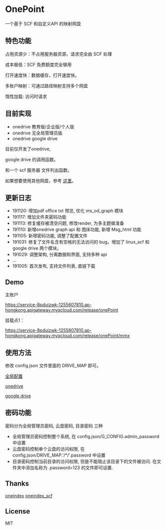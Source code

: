 # OnePoint

一个基于 SCF 和自定义API 的映射网盘

## 特色功能

占用资源少：不占用服务器资源，请求完全由 SCF 处理

成本极低：SCF 免费额度完全够用

打开速度快：数据缓存，打开速度快。

多账户映射：可通过路径映射支持多个网盘

惰性加载: 访问时请求

## 目前实现

- onedrive 教育版/企业版/个人版
- onedrive 无全局管理员版
- onedrive google drive


目前仅开发了onedrive, 

google drive 的调用函数。

和一个 scf 服务器 文件列出函数。

如果想要使用其他网盘，参考 [这里]( https://www.onesrc.cn/p/onepoint-api-documentation.html)。

## 更新日志

- 191120: 增加pdf office txt 预览, 优化 ms_od_graph 模块
- 191117: 增加文件夹密码功能
- 191113: 修复缓存被清空问题, 修改render, 为多主题做准备
- 191110: 新增onedrive graph api 和 图床功能, 新增 Msg_html 功能
- 191105: 新增密码功能, 调整了配置文件
- 191031: 修复了文件名含有空格的无法访问的 bug。增加了 linux_scf 和 google drive 两个模块。
- 191029: 调整架构, 分离数据和界面, 支持多种 api
- ...
- 191005: 首次发布, 支持文件列表, 直链下载


## Demo

主账户

https://service-8pduizwk-1255607810.ap-hongkong.apigateway.myqcloud.com/release/onePoint

挂载点1：

https://service-8pduizwk-1255607810.ap-hongkong.apigateway.myqcloud.com/release/onePoint/mmx

## 使用方法

修改 config.json 文件里面的 DRIVE_MAP 即可。

[全局配置](https://www.onesrc.cn/p/onepoint-configuration-process.html)

[onedrive](https://www.onesrc.cn/p/onedrive-for-onepoint-configuration.html)

[google drive](https://www.onesrc.cn/p/google-drive-for-onepoint-configuration.html)

## 密码功能

密码分为全局管理员密码, 云盘密码, 目录密码 三种

- 全局管理员密码控制整个系统, 在 config.json/G_CONFIG.admin_password 中设置
- 云盘密码控制单个云盘的访问权限, 在 config.json/DRIVE_MAP.'/*/'.password 中设置
- 目录密码控制当前目录的访问权限, 但是不能阻止该目录下的文件被访问. 在文件夹中添加名称为 .password=123 的文件即可设置.

## Thanks

[oneindex](https://github.com/donwa/oneindex)
[oneindex_scf](https://github.com/qkqpttgf/OneDrive_SCF)

## License

MIT